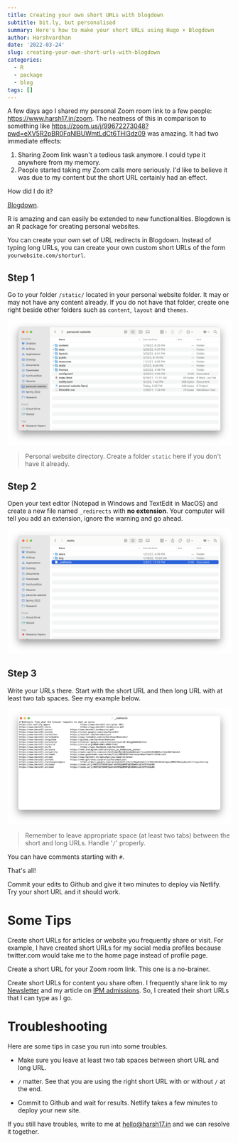 ```yaml
---
title: Creating your own short URLs with blogdown
subtitle: bit.ly, but personalised
summary: Here's how to make your short URLs using Hugo + Blogdown
author: Harshvardhan
date: '2022-03-24'
slug: creating-your-own-short-urls-with-blogdown
categories:
  - R
  - package
  - blog
tags: []
---
```


A few days ago I shared my personal Zoom room link to a few people: <https://www.harsh17.in/zoom>. The neatness of this in comparison to something like <https://zoom.us/j/99672273048?pwd=eXV5R2pBR0FqNlBUWmtLdCt6THl3dz09> was amazing. It had two immediate effects:

1.  Sharing Zoom link wasn't a tedious task anymore. I could type it anywhere from my memory.
2.  People started taking my Zoom calls more seriously. I'd like to believe it was due to my content but the short URL certainly had an effect.

How did I do it?

[Blogdown](https://bookdown.org/yihui/blogdown/).

R is amazing and can easily be extended to new functionalities. Blogdown is an R package for creating personal websites.

You can create your own set of URL redirects in Blogdown. Instead of typing long URLs, you can create your own custom short URLs of the form `yourwebsite.com/shorturl`.

## Step 1

Go to your folder `/static/` located in your personal website folder. It may or may not have any content already. If you do not have that folder, create one right beside other folders such as `content`, `layout` and `themes`.

![](images/Screen%20Shot%202022-03-24%20at%203.43.02%20PM.png)

> Personal website directory. Create a folder `static` here if you don't have it already.

## Step 2

Open your text editor (Notepad in Windows and TextEdit in MacOS) and create a new file named `_redirects` with **no extension**. Your computer will tell you add an extension, ignore the warning and go ahead.

![](images/Screen%20Shot%202022-03-24%20at%203.28.32%20PM.png)

## Step 3

Write your URLs there. Start with the short URL and then long URL with at least two tab spaces. See my example below.

![](images/Screen%20Shot%202022-03-24%20at%203.28.59%20PM.png)

> Remember to leave appropriate space (at least two tabs) between the short and long URLs. Handle '`/`' properly.

You can have comments starting with `#`.

That's all!

Commit your edits to Github and give it two minutes to deploy via Netlify. Try your short URL and it should work.

# Some Tips

Create short URLs for articles or website you frequently share or visit. For example, I have created short URLs for my social media profiles because twitter.com would take me to the home page instead of profile page.

Create a short URL for your Zoom room link. This one is a no-brainer.

Create short URLs for content you share often. I frequently share link to my [Newsletter](https://www.harsh17.in/next) and my article on [IPM admissions](https://www.harsh17.in/ipm). So, I created their short URLs that I can type as I go.

# Troubleshooting

Here are some tips in case you run into some troubles.

-   Make sure you leave at least two tab spaces between short URL and long URL.

-   `/` matter. See that you are using the right short URL with or without `/` at the end.

-   Commit to Github and wait for results. Netlify takes a few minutes to deploy your new site.

If you still have troubles, write to me at [hello\@harsh17.in](mailto:hello@harsh17.in) and we can resolve it together.
